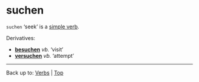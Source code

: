 # suchen

`suchen` ‘seek’ is a [simple verb](../../simpleVerbs.md).

Derivatives:
- **[besuchen](../../b/be/besuchen.md)** *vb.* ‘visit’
- **[versuchen](../../v/ve/versuchen.md)** *vb.* ‘attempt’

----

Back up to: [Verbs](../../index.md) | [Top](../../../index.md)
